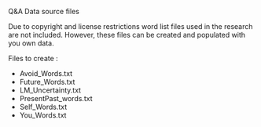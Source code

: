 Q&A Data source files

Due to copyright and license restrictions word list files used in the research are not included. However, these files can be created and populated with you own data. 

Files to create : 
- Avoid_Words.txt
- Future_Words.txt
- LM_Uncertainty.txt
- PresentPast_words.txt
- Self_Words.txt
- You_Words.txt
